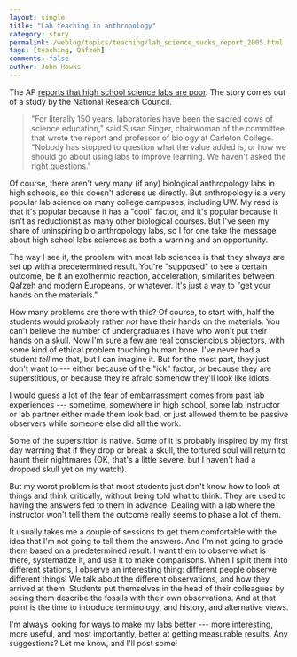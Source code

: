 ```yaml
---
layout: single 
title: "Lab teaching in anthropology" 
category: story
permalink: /weblog/topics/teaching/lab_science_sucks_report_2005.html
tags: [teaching, Qafzeh] 
comments: false 
author: John Hawks 
---
```



<p>
The AP <a href="http://www.msnbc.msn.com/id/8871151/">reports that high school science labs are poor</a>. The story comes out of a study by the National Research Council. 
</p>

<blockquote>"For literally 150 years, laboratories have been the sacred cows of science education," said Susan Singer, chairwoman of the committee that wrote the report and professor of biology at Carleton College.  "Nobody has stopped to question what the value added is, or how we should go about using labs to improve learning. We haven't asked the right questions."</blockquote>

<p>
Of course, there aren't very many (if any) biological anthropology labs in high schools, so this doesn't address us directly. But anthropology is a very popular lab science on many college campuses, including UW. My read is that it's popular because it has a "cool" factor, and it's popular because it isn't as reductionist as many other biological courses. But I've seen my share of uninspiring bio anthropology labs, so I for one take the message about high school labs sciences as both a warning and an opportunity. 
</p>

<p>
The way I see it, the problem with most lab sciences is that they always are set up with a predetermined result. You're "supposed" to see a certain outcome, be it an exothermic reaction, acceleration, similarities between Qafzeh and modern Europeans, or whatever. It's just a way to "get your hands on the materials." 
</p>

<p>
How many problems are there with this? Of course, to start with, half the students would probably rather <i>not</i> have their hands on the materials. You can't believe the number of undergraduates I have who won't put their hands on a skull. Now I'm sure a few are real consciencious objectors, with some kind of ethical problem touching human bone. I've never had a student <i>tell</i> me that, but I can imagine it. But for the most part, they just don't want to --- either because of the "ick" factor, or because they are superstitious, or because they're afraid somehow they'll look like idiots. 
</p>

<p>
I would guess a lot of the fear of embarrassment comes from past lab experiences --- sometime, somewhere in high school, some lab instructor or lab partner either made them look bad, or just allowed them to be passive observers while  someone else did all the work. 
</p>

<p>
Some of the superstition is native. Some of it is probably inspired by my first day warning that if they drop or break a skull, the tortured soul will return to haunt their nightmares (OK, that's a little severe, but I haven't had a dropped skull yet on my watch). 
</p>

<p>
But my worst problem is that most students just don't know how to look at things and think critically, without being told what to think. They are used to having the answers fed to them in advance. Dealing with a lab where the instructor won't tell them the outcome really seems to phase a lot of them. 
</p>

<p>
It usually takes me a couple of sessions to get them comfortable with the idea that I'm not going to tell them the answers. And I'm not going to grade them based on a predetermined result. I want them to observe what is there, systematize it, and use it to make comparisons. When I split them into different stations, I observe an interesting thing: different people observe different things! We talk about the different observations, and how they arrived at them. Students put themselves in the head of their colleagues by seeing them describe the fossils with their own observations. And at that point is the time to introduce terminology, and history, and alternative views. 
</p>

<p>
I'm always looking for ways to make my labs better --- more interesting, more useful, and most importantly, better at getting measurable results. Any suggestions? Let me know, and I'll post some!
</p>

